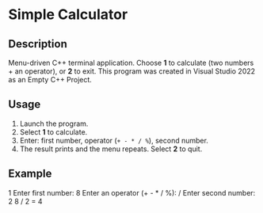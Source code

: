 # Simple Calculator

## Description
Menu-driven C++ terminal application. Choose **1** to calculate (two numbers + an operator), or **2** to exit.
This program was created in Visual Studio 2022 as an Empty C++ Project. 

## Usage
1. Launch the program.
2. Select **1** to calculate.
3. Enter: first number, operator (`+ - * / %`), second number.
4. The result prints and the menu repeats. Select **2** to quit.

## Example
1
Enter first number: 8
Enter an operator (+ - * / %): /
Enter second number: 2
8 / 2 = 4
